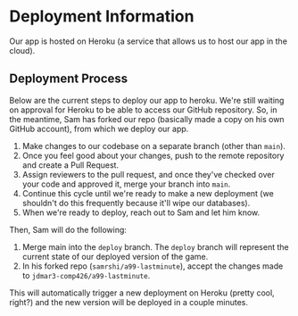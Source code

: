 # Deployment Information
Our app is hosted on Heroku (a service that allows us to host our app in the cloud).

## Deployment Process
Below are the current steps to deploy our app to heroku. We're still waiting on approval for Heroku to be able to access our GitHub repository. So, in the meantime, Sam has forked our repo (basically made a copy on his own GitHub account), from which we deploy our app.

1. Make changes to our codebase on a separate branch (other than `main`).
2. Once you feel good about your changes, push to the remote repository and create a Pull Request.
3. Assign reviewers to the pull request, and once they've checked over your code and approved it, merge your branch into `main`.
4. Continue this cycle until we're ready to make a new deployment (we shouldn't do this frequently because it'll wipe our databases).
4. When we're ready to deploy, reach out to Sam and let him know.

Then, Sam will do the following:

1. Merge main into the `deploy` branch. The `deploy` branch will represent the current state of our deployed version of the game.
2. In his forked repo (`samrshi/a99-lastminute`), accept the changes made to `jdmar3-comp426/a99-lastminute`.

This will automatically trigger a new deployment on Heroku (pretty cool, right?) and the new version will be deployed in a couple minutes.